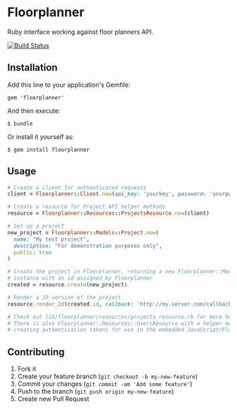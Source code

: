 # Floorplanner

Ruby interface working against floor planners API.

[![Build Status](https://travis-ci.org/Skalar/floorplanner.svg?branch=master)](https://travis-ci.org/Skalar/floorplanner)

## Installation

Add this line to your application's Gemfile:

    gem 'floorplanner'

And then execute:

    $ bundle

Or install it yourself as:

    $ gem install floorplanner

## Usage

```Ruby
# Create a client for authenticated requests
client = Floorplanner::Client.new(api_key: 'yourkey', password: 'yourpwd', subdomain: 'skalar')

# Create a resource for Project API helper methods
resource = Floorplanner::Resources::ProjectsResource.new(client)

# Set up a project
new_project = Floorplanner::Models::Project.new(
  name: "My test project",
  description: "For demonstration purposes only",
  public: true
)

# Create the project in Floorplanner, returning a new Floorplanner::Models::Project
# instance with an id assigned by Floorplanner
created = resource.create(new_project)

# Render a 2D version of the project
resource.render_2d(created.id, callback: 'http://my.server.com/callback-handler', width: 2000, height: 1500, filetype: 'jpg')

# Check out lib/floorplanner/resources/projects_resource.rb for more helper methods.
# There is also Floorplanner::Resources::UsersResource with a helper method for
# creating authentication tokens for use in the embedded JavaScript/Flash editor.
```

## Contributing

1. Fork it
2. Create your feature branch (`git checkout -b my-new-feature`)
3. Commit your changes (`git commit -am 'Add some feature'`)
4. Push to the branch (`git push origin my-new-feature`)
5. Create new Pull Request

